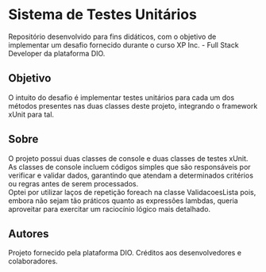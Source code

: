 # Sistema de Testes Unitários
Repositório desenvolvido para fins didáticos, com o objetivo de implementar um desafio fornecido durante o curso XP Inc. - Full Stack Developer da plataforma DIO.

## Objetivo

O intuito do desafio é implementar testes unitários para cada um dos métodos presentes nas duas classes deste projeto, integrando o framework xUnit para tal.

## Sobre
O projeto possui duas classes de console e duas classes de testes xUnit. As classes de console incluem códigos simples que são responsáveis por verificar e validar dados, garantindo que atendam a determinados critérios ou regras antes de serem processados.<br>
Optei por utilizar laços de repetição foreach na classe ValidacoesLista pois, embora não sejam tão práticos quanto as expressões lambdas, queria aproveitar para exercitar um raciocínio lógico mais detalhado.

## Autores
Projeto fornecido pela plataforma DIO. Créditos aos desenvolvedores e colaboradores.